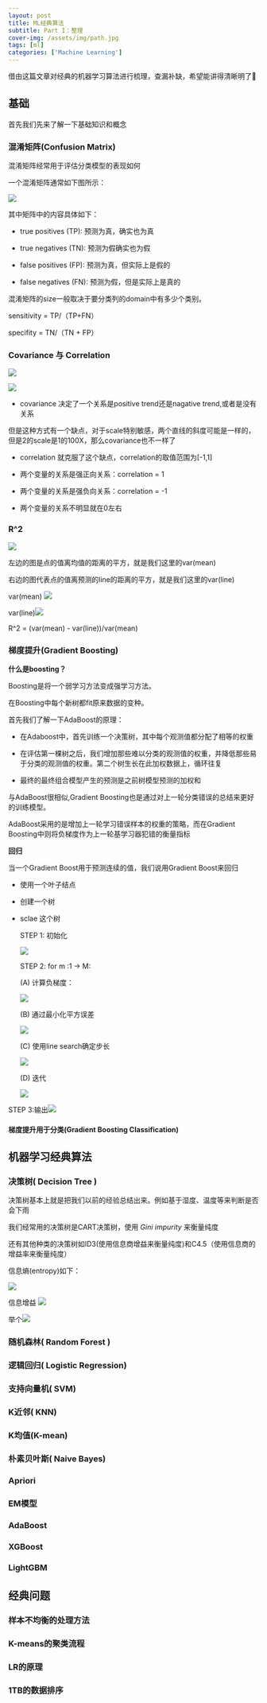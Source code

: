 ```yaml
---
layout: post
title: ML经典算法
subtitle: Part I：整理
cover-img: /assets/img/path.jpg
tags: [ml]
categories: ['Machine Learning']
---
```



借由这篇文章对经典的机器学习算法进行梳理，查漏补缺，希望能讲得清晰明了🌵


## 基础


首先我们先来了解一下基础知识和概念


### 混淆矩阵(Confusion Matrix)


混淆矩阵经常用于评估分类模型的表现如何

一个混淆矩阵通常如下图所示：

![](https://miro.medium.com/max/712/1*Z54JgbS4DUwWSknhDCvNTQ.png)

其中矩阵中的内容具体如下：

 - true positives (TP): 预测为真，确实也为真

 - true negatives (TN): 预测为假确实也为假

 - false positives (FP): 预测为真，但实际上是假的

 - false negatives (FN): 预测为假，但是实际上是真的
 
 
 混淆矩阵的size一般取决于要分类列的domain中有多少个类别。
 
 
 sensitivity = TP/（TP+FN）
 
 specifity = TN/（TN + FP）
 
 

### Covariance 与 Correlation

![](https://wikimedia.org/api/rest_v1/media/math/render/svg/260ae33870c64fd3fbd31bfc9919e051e007d746)

![](https://wikimedia.org/api/rest_v1/media/math/render/svg/abb59e2e3b35558a610bc00a7c488ccf341d21d1)

* covariance 决定了一个关系是positive trend还是nagative trend,或者是没有关系

但是这种方式有一个缺点，对于scale特别敏感，两个直线的斜度可能是一样的，但是2的scale是1的100X，那么covariance也不一样了


* correlation 就克服了这个缺点，correlation的取值范围为[-1,1]

 - 两个变量的关系是强正向关系：correlation = 1
 
 - 两个变量的关系是强负向关系：correlation = -1
 
 - 两个变量的关系不明显就在0左右


### R^2


![](https://upload.wikimedia.org/wikipedia/commons/thumb/8/86/Coefficient_of_Determination.svg/800px-Coefficient_of_Determination.svg.png)

左边的图是点的值离均值的距离的平方，就是我们这里的var(mean)

右边的图代表点的值离预测的line的距离的平方，就是我们这里的var(line)


var(mean) ![](https://wikimedia.org/api/rest_v1/media/math/render/svg/aec2d91094ee54fbf0f7912d329706ff016ec1bd)

var(line)![](https://wikimedia.org/api/rest_v1/media/math/render/svg/107a9fb71364b9db3cf481e956ad2af11cba10a1)


R^2 = (var(mean) - var(line))/var(mean)



### 梯度提升(Gradient Boosting)


**什么是boosting？**


Boosting是将一个弱学习方法变成强学习方法。

在Boosting中每个新树都fit原来数据的变种。

首先我们了解一下AdaBoost的原理：

 - 在Adaboost中，首先训练一个决策树，其中每个观测值都分配了相等的权重
 
 - 在评估第一棵树之后，我们增加那些难以分类的观测值的权重，并降低那些易于分类的观测值的权重。第二个树生长在此加权数据上，循环往复
 
 - 最终的最终组合模型产生的预测是之前树模型预测的加权和
 
 
 与AdaBoost很相似,Gradient Boosting也是通过对上一轮分类错误的总结来更好的训练模型。
 
 AdaBoost采用的是增加上一轮学习错误样本的权重的策略，而在Gradient Boosting中则将负梯度作为上一轮基学习器犯错的衡量指标


**回归**

当一个Gradient Boost用于预测连续的值，我们说用Gradient Boost来回归


* 使用一个叶子结点

* 创建一个树

* sclae 这个树



  STEP 1: 初始化
  
    ![](https://www.zhihu.com/equation?tex=f_0%28x%29+%3D+%5Cmathop%7B%5Carg%5Cmin%7D%5Climits_%5Cgamma+%5Csum%5Climits_%7Bi%3D1%7D%5EN+L%28y_i%2C+%5Cgamma%29)
         
         
  STEP 2: 
         for m :1 -> M:
         
   (A) 计算负梯度：
   
    ![](https://www.zhihu.com/equation?tex=%5Ctilde%7By%7D_i+%3D+-%5Cfrac%7B%5Cpartial+L%28y_i%2Cf_%7Bm-1%7D%28x_i%29%29%7D%7B%5Cpartial+f_%7Bm-1%7D%28x_i%29%7D%2C+%5Cqquad+i+%3D+1%2C2+%5Ccdots+N)
         

    (B) 通过最小化平方误差
    
    ![](https://www.zhihu.com/equation?tex=%5Cqquad+w_m+%3D+%5Cmathop%7B%5Carg%5Cmin%7D%5Climits_w+%5Csum%5Climits_%7Bi%3D1%7D%5E%7BN%7D+%5Cleft%5B%5Ctilde%7By%7D_i+-+h_m%28x_i%5C%2C%3B%5C%2Cw%29+%5Cright%5D%5E2)

    (C) 使用line search确定步长 
    
    ![](https://www.zhihu.com/equation?tex=%5Cqquad+%5Crho_m+%3D+%5Cmathop%7B%5Carg%5Cmin%7D%5Climits_%7B%5Crho%7D+%5Csum%5Climits_%7Bi%3D1%7D%5E%7BN%7D+L%28y_i%2Cf_%7Bm-1%7D%28x_i%29+%2B+%5Crho+h_m%28x_i%5C%2C%3B%5C%2Cw_m%29%29)
    
    (D) 迭代
    
    ![](https://www.zhihu.com/equation?tex=f_m%28x%29+%3D+f_%7Bm-1%7D%28x%29+%2B+%5Crho_m+h_m%28x%5C%2C%3B%5C%2Cw_m%29)

 STEP 3:输出![](https://www.zhihu.com/equation?tex=f_M%28x%29)




#### 梯度提升用于分类(Gradient Boosting Classification)





## 机器学习经典算法

### 决策树( Decision Tree )

决策树基本上就是把我们以前的经验总结出来。例如基于湿度、温度等来判断是否会下雨


我们经常用的决策树是CART决策树，使用 _Gini impurity_ 来衡量纯度

还有其他种类的决策树如ID3(使用信息商增益来衡量纯度)和C4.5（使用信息商的增益率来衡量纯度）


信息熵(entropy)如下：

![](https://static001.geekbang.org/resource/image/74/d5/741f0ed01c53fd53f0e75204542abed5.png)

信息增益
![](https://static001.geekbang.org/resource/image/bf/34/bfea7626733fff6180341c9dda3d4334.png)

举个![](https://static001.geekbang.org/resource/image/f2/82/f23f88a18b1227398c2ab3ef445d5382.png)

### 随机森林( Random Forest )

### 逻辑回归( Logistic Regression)

### 支持向量机( SVM)

### K近邻( KNN)

### K均值(K-mean)

### 朴素贝叶斯( Naive Bayes)

### Apriori

### EM模型

### AdaBoost

### XGBoost

### LightGBM



## 经典问题

### 样本不均衡的处理方法

### K-means的聚类流程

### LR的原理

### 1TB的数据排序


